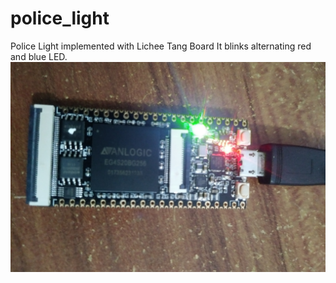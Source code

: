 # police_light
Police Light implemented with Lichee Tang Board
It blinks alternating red and blue LED.
![alt text](https://raw.githubusercontent.com/nf9/police_light/master/20190118_234700_HrDR.jpg)
      
